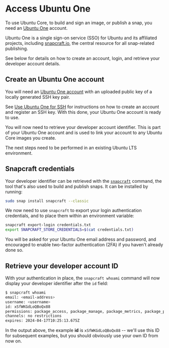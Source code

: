 # Access Ubuntu One

To use Ubuntu Core, to build and sign an image, or publish a snap, you need an [Ubuntu One](https://login.ubuntu.com/) account.

Ubuntu One is a single sign-on service (SSO) for Ubuntu and its affiliated projects, including [snapcraft.io](https://snapcraft.io), the central resource for all snap-related publishing.

See below for details on how to create an account, login, and retrieve your developer account details.

## Create an Ubuntu One account

You will need an [Ubuntu One account](https://snapcraft.io/account) with an uploaded public key of a locally generated SSH key pair. 

See [Use Ubuntu One for SSH](/how-to-guides/manage-ubuntu-core/use-ubuntu-one-ssh) for instructions on how to create an account and register an SSH key. With this done,  your Ubuntu One account is ready to use.

You will now need to retrieve your developer account identifier. This is part of your Ubuntu One account and is used to link your account to any Ubuntu Core images you create.

The next steps need to be performed in an existing Ubuntu LTS environment.

## Snapcraft credentials

Your developer identifier can be retrieved with the [`snapcraft`](https://snapcraft.io/docs/snapcraft-overview) command, the tool that's also used to build and publish snaps. It can be installed by running:

```bash
sudo snap install snapcraft --classic
```

We now need to use `snapcraft` to export your login authentication credentials, and to place them within an environment variable:

```bash
snapcraft export-login credentials.txt
export SNAPCRAFT_STORE_CREDENTIALS=$(cat credentials.txt)
```

You will be asked for your Ubuntu One email address and password, and encouraged to enable two-factor authentication (2FA) if you haven't already done so.

## Retrieve your developer account ID

With your authentication in place, the `snapcraft whoami` command will now display your developer identifier after the `id` field:

```bash
$ snapcraft whoami
email: <email-address>
username: <username>
id: xSfWKGdLoQBoQx88
permissions: package_access, package_manage, package_metrics, package_push, package_register, package_release, package_update
channels: no restrictions
expires: 2024-04-17T10:25:13.675Z 
```

In the output above, the example **id** is `xSfWKGdLoQBoQx88` -- we'll use this ID for subsequent examples, but you should obviously use your own ID from now on.


